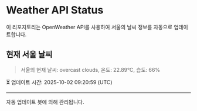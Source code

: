
# Weather API Status

이 리포지토리는 OpenWeather API를 사용하여 서울의 날씨 정보를 자동으로 업데이트합니다.

## 현재 서울 날씨
> 서울의 현재 날씨: overcast clouds, 온도: 22.89°C, 습도: 66%

⏳ 업데이트 시간: 2025-10-02 09:20:59 (UTC)

---
자동 업데이트 봇에 의해 관리됩니다.

